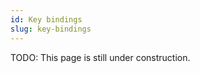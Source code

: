 ```yaml
---
id: Key bindings
slug: key-bindings
---
```


<div class="alert alert--warning">TODO: This page is still under construction.</div>
